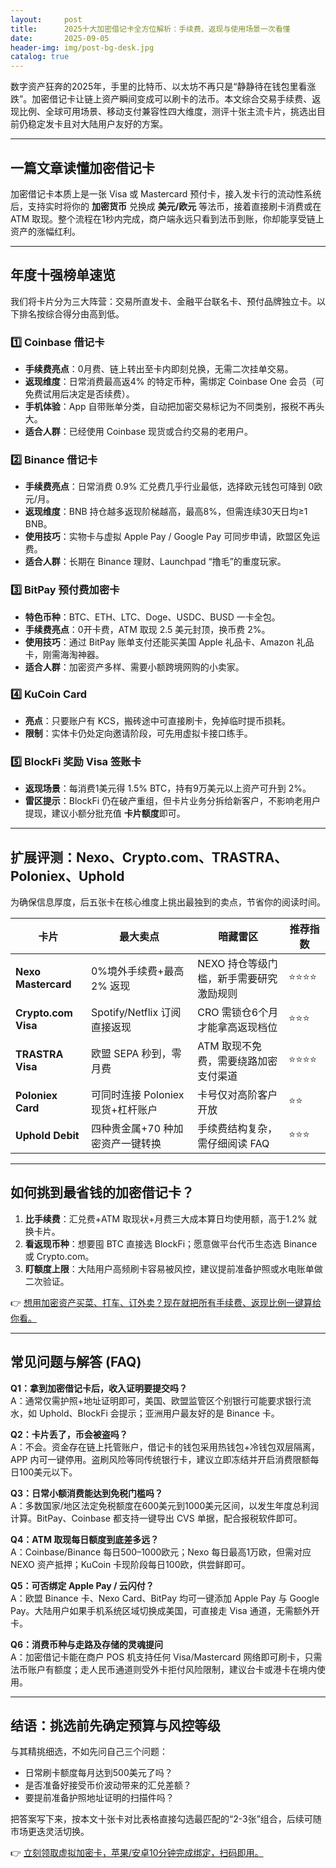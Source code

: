```yaml
---
layout:     post
title:      2025十大加密借记卡全方位解析：手续费、返现与使用场景一次看懂
date:       2025-09-05
header-img: img/post-bg-desk.jpg
catalog: true
---
```


数字资产狂奔的2025年，手里的比特币、以太坊不再只是“静静待在钱包里看涨跌”。加密借记卡让链上资产瞬间变成可以刷卡的法币。本文综合交易手续费、返现比例、全球可用场景、移动支付兼容性四大维度，测评十张主流卡片，挑选出目前仍稳定发卡且对大陆用户友好的方案。

---

## 一篇文章读懂加密借记卡
加密借记卡本质上是一张 Visa 或 Mastercard 预付卡，接入发卡行的流动性系统后，支持实时将你的 **加密货币** 兑换成 **美元/欧元** 等法币，接着直接刷卡消费或在 ATM 取现。整个流程在1秒内完成，商户端永远只看到法币到账，你却能享受链上资产的涨幅红利。

---

## 年度十强榜单速览
我们将卡片分为三大阵营：交易所直发卡、金融平台联名卡、预付品牌独立卡。以下排名按综合得分由高到低。

### 1️⃣ Coinbase 借记卡  
- **手续费亮点**：0月费、链上转出至卡内即刻兑换，无需二次挂单交易。  
- **返现维度**：日常消费最高返4% 的特定币种，需绑定 Coinbase One 会员（可免费试用后决定是否续费）。  
- **手机体验**：App 自带账单分类，自动把加密交易标记为不同类别，报税不再头大。  
- **适合人群**：已经使用 Coinbase 现货或合约交易的老用户。

### 2️⃣ Binance 借记卡  
- **手续费亮点**：日常消费 0.9% 汇兑费几乎行业最低，选择欧元钱包可降到 0欧元/月。  
- **返现维度**：BNB 持仓越多返现阶梯越高，最高8%，但需连续30天日均≥1 BNB。  
- **使用技巧**：实物卡与虚拟 Apple Pay / Google Pay 可同步申请，欧盟区免运费。  
- **适合人群**：长期在 Binance 理财、Launchpad “撸毛”的重度玩家。

### 3️⃣ BitPay 预付费加密卡  
- **特色币种**：BTC、ETH、LTC、Doge、USDC、BUSD 一卡全包。  
- **手续费亮点**：0开卡费，ATM 取现 2.5 美元封顶，换币费 2%。  
- **使用技巧**：通过 BitPay 账单支付还能买美国 Apple 礼品卡、Amazon 礼品卡，刚需海淘神器。  
- **适合人群**：加密资产多样、需要小额跨境网购的小卖家。

### 4️⃣ KuCoin Card  
- **亮点**：只要账户有 KCS，搬砖途中可直接刷卡，免掉临时提币损耗。  
- **限制**：实体卡仍处定向邀请阶段，可先用虚拟卡接口练手。  

### 5️⃣ BlockFi 奖励 Visa 签账卡  
- **返现场景**：每消费1美元得 1.5% BTC，持有9万美元以上资产可升到 2%。  
- **雷区提示**：BlockFi 仍在破产重组，但卡片业务分拆给新客户，不影响老用户提现，建议小额分批充值 **卡片额度**即可。

---

## 扩展评测：Nexo、Crypto.com、TRASTRA、Poloniex、Uphold  
为确保信息厚度，后五张卡在核心维度上挑出最独到的卖点，节省你的阅读时间。

| 卡片 | 最大卖点 | 暗藏雷区 | 推荐指数 |
|---|---|---|---|
| **Nexo Mastercard** | 0%境外手续费+最高2% 返现 | NEXO 持仓等级门槛，新手需要研究激励规则 | ⭐⭐⭐⭐ |
| **Crypto.com Visa** | Spotify/Netflix 订阅直接返现 | CRO 需锁仓6个月才能拿高返现档位 | ⭐⭐⭐ |
| **TRASTRA Visa** | 欧盟 SEPA 秒到，零月费 | ATM 取现不免费，需要绕路加密支付渠道 | ⭐⭐⭐⭐ |
| **Poloniex Card** | 可同时连接 Poloniex 现货+杠杆账户 | 卡号仅对高阶客户开放 | ⭐⭐ |
| **Uphold Debit** | 四种贵金属+70 种加密资产一键转换 | 手续费结构复杂，需仔细阅读 FAQ | ⭐⭐⭐ |

---

## 如何挑到最省钱的加密借记卡？
1. **比手续费**：汇兑费+ATM 取现状+月费三大成本算日均使用额，高于1.2% 就换卡片。  
2. **看返现币种**：想要囤 BTC 直接选 BlockFi；愿意做平台代币生态选 Binance 或 Crypto.com。  
3. **盯额度上限**：大陆用户高频刷卡容易被风控，建议提前准备护照或水电账单做二次验证。  

👉 [想用加密资产买菜、打车、订外卖？现在就把所有手续费、返现比例一键算给你看。](https://okxdog.com/)

---

## 常见问题与解答 (FAQ)

**Q1：拿到加密借记卡后，收入证明要提交吗？**  
A：通常仅需护照+地址证明即可，美国、欧盟监管区个别银行可能要求银行流水，如 Uphold、BlockFi 会提示；亚洲用户最友好的是 Binance 卡。

**Q2：卡片丢了，币会被盗吗？**  
A：不会。资金存在链上托管账户，借记卡的钱包采用热钱包+冷钱包双层隔离，APP 内可一键停用。盗刷风险等同传统银行卡，建议立即冻结并开启消费限额每日100美元以下。

**Q3：日常小额消费能达到免税门槛吗？**  
A：多数国家/地区法定免税额度在600美元到1000美元区间，以发生年度总利润计算。BitPay、Coinbase 都支持一键导出 CVS 单据，配合报税软件即可。

**Q4：ATM 取现每日额度到底差多远？**  
A：Coinbase/Binance 每日500–1000欧元；Nexo 每日最高1万欧，但需对应 NEXO 资产抵押；KuCoin 卡现阶段每日100欧，供尝鲜即可。

**Q5：可否绑定 Apple Pay / 云闪付？**  
A：欧盟 Binance 卡、Nexo Card、BitPay 均可一键添加 Apple Pay 与 Google Pay。大陆用户如果手机系统区域切换成美国，可直接走 Visa 通道，无需额外开卡。

**Q6：消费币种与走路及存储的灵魂提问**  
A：加密借记卡能在商户 POS 机支持任何 Visa/Mastercard 网络即可刷卡，只需法币账户有额度；走人民币通道则受外卡拒付风险限制，建议台卡或港卡在境内使用。

---

## 结语：挑选前先确定预算与风控等级  
与其精挑细选，不如先问自己三个问题：  
- 日常刷卡额度每月达到500美元了吗？  
- 是否准备好接受币价波动带来的汇兑差额？  
- 要提前准备护照地址证明的扫描件吗？  

把答案写下来，按本文十张卡对比表格直接勾选最匹配的“2-3张”组合，后续可随市场更迭灵活切换。

👉 [立刻领取虚拟加密卡，苹果/安卓10分钟完成绑定，扫码即用。](https://okxdog.com/)
